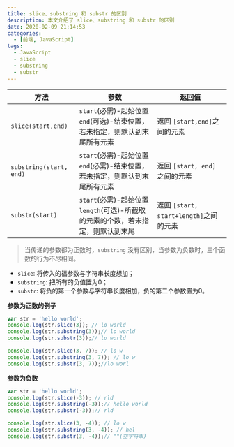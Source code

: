```yaml
---
title: slice、substring 和 substr 的区别
description: 本文介绍了 slice、substring 和 substr 的区别
date: 2020-02-09 21:14:53
categories:
  - [前端, JavaScript]
tags:
  - JavaScript
  - slice
  - substring
  - substr
---
```


<ins class="adsbygoogle" style="display:block; text-align:center;"  data-ad-layout="in-article" data-ad-format="fluid" data-ad-client="ca-pub-7962287588031867" data-ad-slot="2542544532"></ins><script> (adsbygoogle = window.adsbygoogle || []).push({});</script>


| 方法                    | 参数                                                         | 返回值                                 |
| ----------------------- | ------------------------------------------------------------ | -------------------------------------- |
| `slice(start,end)`      | `start`(必需)-起始位置<br />`end`(可选)-结束位置，若未指定，则默认到末尾所有元素 | 返回 `[start,end]`之间的元素           |
| `substring(start, end)` | `start`(必需)-起始位置<br />`end`(必需)-结束位置，若未指定，则默认到末尾所有元素 | 返回 `[start, end]` 之间的元素         |
| `substr(start)`         | `start`(必需)-起始位置<br />`length`(可选)-所截取的元素的个数，若未指定，则默认到末尾 | 返回 `[start, start+length]`之间的元素 |

> 当传递的参数都为正数时，`substring` 没有区别，当参数为负数时，三个函数的行为不尽相同。

- `slice`: 将传入的福参数与字符串长度想加；
- `substring`: 把所有的负值置为0；
- `substr`: 将负的第一个参数与字符串长度相加，负的第二个参数置为0。

**参数为正数的例子**

```js
var str = 'hello world';
console.log(str.slice(3)); // lo world
console.log(str.substring(3));// lo world
console.log(str.substr(3));// lo world

console.log(str.slice(3, 7)); // lo w
console.log(str.substring(3, 7)); // lo w
console.log(str.substr(3, 7));//lo worl
```

**参数为负数**

```js
var str = 'hello world';
console.log(str.slice(-3)); // rld
console.log(str.substring(-3));// hello world
console.log(str.substr(-3));// rld

console.log(str.slice(3, -4)); // lo w
console.log(str.substring(3, -4)); // hel
console.log(str.substr(3, -4));// ""(空字符串)
```
